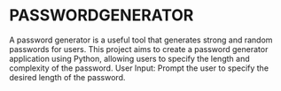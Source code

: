 # PASSWORDGENERATOR
A password generator is a useful tool that generates strong and  random passwords for users. This project aims to create a password generator application using Python, allowing users to  specify the length and complexity of the password.  User Input: Prompt the user to specify the desired length of the  password.
